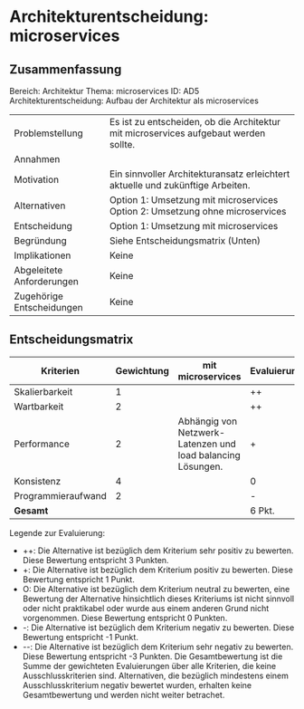 # Architekturentscheidung: microservices

## Zusammenfassung
Bereich: Architektur
Thema: microservices
ID: AD5
Architekturentscheidung: Aufbau der Architektur als microservices

|                           |                                                                                      |
|---------------------------|--------------------------------------------------------------------------------------|
| Problemstellung           | Es ist zu entscheiden, ob die Architektur mit microservices aufgebaut werden sollte. |
| Annahmen                  |                                                                                      |
| Motivation                | Ein sinnvoller Architekturansatz erleichtert aktuelle und zukünftige Arbeiten.       |
| Alternativen              | Option 1: Umsetzung mit microservices <br> Option 2: Umsetzung ohne microservices    |
| Entscheidung              | Option 1: Umsetzung mit microservices                                                |
| Begründung                | Siehe Entscheidungsmatrix (Unten)                                                    |
| Implikationen             | Keine                                                                                |
| Abgeleitete Anforderungen | Keine                                                                                |
| Zugehörige Entscheidungen | Keine                                                                                |

## Entscheidungsmatrix

| Kriterien          | Gewichtung | mit microservices                                           | Evaluierung | ohne mircoservices | Evaluierung | 
|--------------------|------------|-------------------------------------------------------------|-------------|--------------------|-------------|
| Skalierbarkeit     | 1          |                                                             | ++          |                    | -           |
| Wartbarkeit        | 2          |                                                             | ++          |                    | --          |
| Performance        | 2          | Abhängig von Netzwerk-Latenzen und load balancing Lösungen. | +           |                    | +           |
| Konsistenz         | 4          |                                                             | 0           |                    | +           |
| Programmieraufwand | 2          |                                                             | -           |                    | +           |
| **Gesamt**         |            |                                                             | 6 Pkt.      |                    | 1 Pkt.      | 

Legende zur Evaluierung:
 - ++: Die Alternative ist bezüglich dem Kriterium sehr positiv zu bewerten. Diese Bewertung entspricht 3 Punkten.
 - +: Die Alternative ist bezüglich dem Kriterium positiv zu bewerten. Diese Bewertung entspricht 1 Punkt.
 - O: Die Alternative ist bezüglich dem Kriterium neutral zu bewerten, eine Bewertung der Alternative hinsichtlich dieses Kriteriums ist nicht sinnvoll oder nicht praktikabel oder wurde aus einem anderen Grund nicht vorgenommen. Diese Bewertung entspricht 0 Punkten.
 - \-: Die Alternative ist bezüglich dem Kriterium negativ zu bewerten. Diese Bewertung entspricht -1 Punkt.
 - \-\-: Die Alternative ist bezüglich dem Kriterium sehr negativ zu bewerten. Diese Bewertung entspricht -3 Punkten.
Die Gesamtbewertung ist die Summe der gewichteten Evaluierungen über alle Kriterien, die keine Ausschlusskriterien sind. Alternativen, die bezüglich mindestens einem Ausschlusskriterium negativ bewertet wurden, erhalten keine Gesamtbewertung und werden nicht weiter betrachet.
